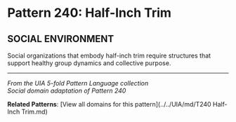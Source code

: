 # Pattern 240: Half-Inch Trim

## SOCIAL ENVIRONMENT

Social organizations that embody half-inch trim require structures that support healthy group dynamics and collective purpose.

---

*From the UIA 5-fold Pattern Language collection*  
*Social domain adaptation of Pattern 240*

**Related Patterns**: [View all domains for this pattern](../../UIA/md/T240 Half-Inch Trim.md)